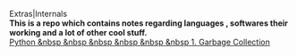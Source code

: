  Extras|Internals 
<br><b>
  This is a repo which contains notes regarding languages , softwares their working and a lot of other cool stuff.
  </b>
  <br>
  <a href="./python/"> Python </a>
  <a href="./python/GarbageCollection.md"> &nbsp &nbsp &nbsp &nbsp &nbsp &nbsp 1. Garbage Collection</a>
<br>

